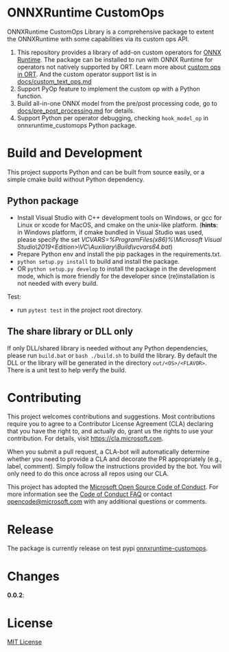 # ONNXRuntime CustomOps
ONNXRuntime CustomOps Library is a comprehensive package to extent the ONNXRuntime with some capabilities via its custom ops API.
1. This repository provides a library of add-on custom operators for [ONNX Runtime](http://onnxruntime.ai). The package can be installed to run with ONNX Runtime for operators not natively supported by ORT. Learn more about [custom ops in ORT](https://www.onnxruntime.ai/docs/how-to/add-custom-op.html). And the custom operator support list is in [docs/custom_text_ops.md](./docs/custom_text_ops.md)
2. Support PyOp feature to implement the custom op with a Python function.
3. Build all-in-one ONNX model from the pre/post processing code, go to [docs/pre_post_processing.md](docs/pre_post_processing.md) for details.
4. Support Python per operator debugging, checking ```hook_model_op``` in onnxruntime_customops Python package.

# Build and Development
This project supports Python and can be built from source easily, or a simple cmake build without Python dependency.
## Python package
- Install Visual Studio with C++ development tools on Windows, or gcc for Linux or xcode for MacOS, and cmake on the unix-like platform. (**hints**: in Windows platform, if cmake bundled in Visual Studio was used, please specify the set _VCVARS=%ProgramFiles(x86)%\Microsoft Visual Studio\2019\<Edition>\VC\Auxiliary\Build\vcvars64.bat_)
- Prepare Python env and install the pip packages in the requirements.txt.
- `python setup.py install` to build and install the package.
- OR `python setup.py develop` to install the package in the development mode, which is more friendly for the developer since (re)installation is not needed with every build.

Test:
- run `pytest test` in the project root directory.

## The share library or DLL only
If only DLL/shared library is needed without any Python dependencies, please run `build.bat` or `bash ./build.sh` to build the library.
By default the DLL or the library will be generated in the directory `out/<OS>/<FLAVOR>`. There is a unit test to help verify the build.

# Contributing
This project welcomes contributions and suggestions.  Most contributions require you to agree to a
Contributor License Agreement (CLA) declaring that you have the right to, and actually do, grant us
the rights to use your contribution. For details, visit https://cla.microsoft.com.

When you submit a pull request, a CLA-bot will automatically determine whether you need to provide
a CLA and decorate the PR appropriately (e.g., label, comment). Simply follow the instructions
provided by the bot. You will only need to do this once across all repos using our CLA.

This project has adopted the [Microsoft Open Source Code of Conduct](https://opensource.microsoft.com/codeofconduct/).
For more information see the [Code of Conduct FAQ](https://opensource.microsoft.com/codeofconduct/faq/) or
contact [opencode@microsoft.com](mailto:opencode@microsoft.com) with any additional questions or comments.

# Release
The package is currently release on test pypi
[onnxruntime-customops](https://test.pypi.org/project/onnxruntime-customops/).

# Changes

**0.0.2**: 

# License
[MIT License](LICENSE)
